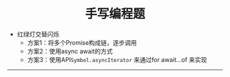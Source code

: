<h1 align="center">手写编程题</h1>

- 红绿灯交替闪烁
  - 方案1：将多个Promise构成链，逐步调用
  - 方案2：使用async await的方式
  - 方案3：使用API`Symbol.asyncIterator` 来通过for await...of 来实现

<hr />